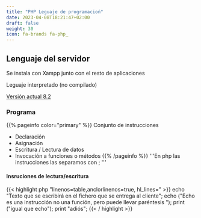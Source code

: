 ```yaml
---
title: "PHP Leguaje de programacioń"
date: 2023-04-08T18:21:47+02:00
draft: false
weight: 30
icon: fa-brands fa-php_
---
```

## Lenguaje del servidor
Se instala con Xampp junto con el resto de aplicaciones

Leguaje interpretado (no compilado)

[Versión actual 8.2](https://www.php.net/releases/index.php)

### Programa
{{% pageinfo color="primary" %}}
Conjunto de instrucciones 
* Declaración
* Asignación 
* Escritura / Lectura de datos
* Invocación a funciones o métodos
{{% /pageinfo %}}
'''En php las instrucciones las separamos con ; ''' 

#### Insruciones de lectura/escritura

{{< highlight php "linenos=table,anclorlinenos=true, hl_lines=" >}}
 echo "Texto que se escribirá en el fichero que se entrega al cliente";
 echo ("Echo es una instrucción no una función, pero puede llevar paréntesis ");
 print ("igual que echo");
 print "adiós";
{{< / highlight >}}

